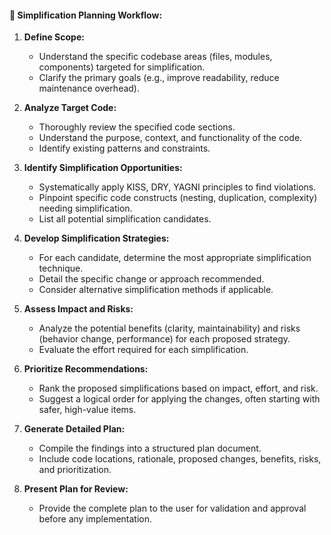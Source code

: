 #### 📌 **Simplification Planning Workflow:**
1. **Define Scope:**
   * Understand the specific codebase areas (files, modules, components) targeted for simplification.
   * Clarify the primary goals (e.g., improve readability, reduce maintenance overhead).
   
2. **Analyze Target Code:**
   * Thoroughly review the specified code sections.
   * Understand the purpose, context, and functionality of the code.
   * Identify existing patterns and constraints.
   
3. **Identify Simplification Opportunities:**
   * Systematically apply KISS, DRY, YAGNI principles to find violations.
   * Pinpoint specific code constructs (nesting, duplication, complexity) needing simplification.
   * List all potential simplification candidates.
   
4. **Develop Simplification Strategies:**
   * For each candidate, determine the most appropriate simplification technique.
   * Detail the specific change or approach recommended.
   * Consider alternative simplification methods if applicable.
   
5. **Assess Impact and Risks:**
   * Analyze the potential benefits (clarity, maintainability) and risks (behavior change, performance) for each proposed strategy.
   * Evaluate the effort required for each simplification.
   
6. **Prioritize Recommendations:**
   * Rank the proposed simplifications based on impact, effort, and risk.
   * Suggest a logical order for applying the changes, often starting with safer, high-value items.
   
7. **Generate Detailed Plan:**
   * Compile the findings into a structured plan document.
   * Include code locations, rationale, proposed changes, benefits, risks, and prioritization.
   
8. **Present Plan for Review:**
   * Provide the complete plan to the user for validation and approval before any implementation. 